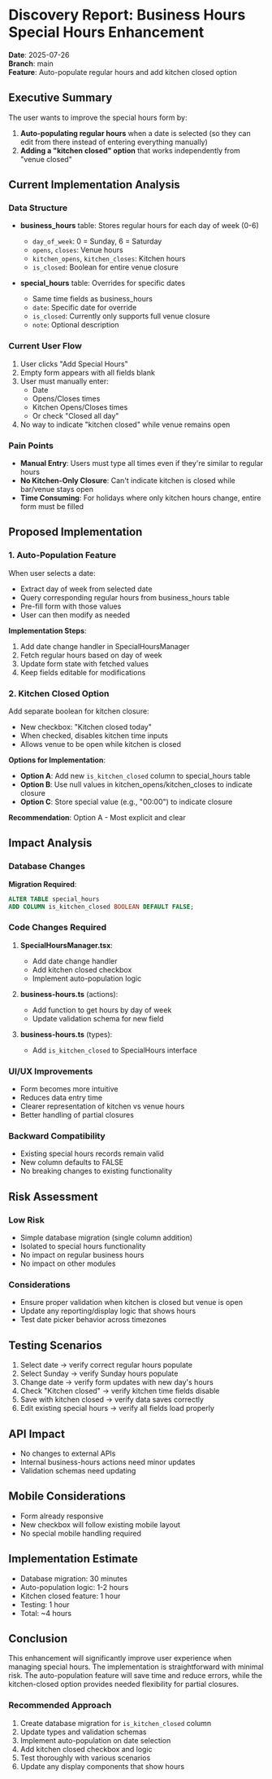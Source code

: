 # Discovery Report: Business Hours Special Hours Enhancement
**Date**: 2025-07-26  
**Branch**: main  
**Feature**: Auto-populate regular hours and add kitchen closed option

## Executive Summary
The user wants to improve the special hours form by:
1. **Auto-populating regular hours** when a date is selected (so they can edit from there instead of entering everything manually)
2. **Adding a "kitchen closed" option** that works independently from "venue closed"

## Current Implementation Analysis

### Data Structure
- **business_hours** table: Stores regular hours for each day of week (0-6)
  - `day_of_week`: 0 = Sunday, 6 = Saturday
  - `opens`, `closes`: Venue hours
  - `kitchen_opens`, `kitchen_closes`: Kitchen hours
  - `is_closed`: Boolean for entire venue closure
  
- **special_hours** table: Overrides for specific dates
  - Same time fields as business_hours
  - `date`: Specific date for override
  - `is_closed`: Currently only supports full venue closure
  - `note`: Optional description

### Current User Flow
1. User clicks "Add Special Hours"
2. Empty form appears with all fields blank
3. User must manually enter:
   - Date
   - Opens/Closes times
   - Kitchen Opens/Closes times
   - Or check "Closed all day"
4. No way to indicate "kitchen closed" while venue remains open

### Pain Points
- **Manual Entry**: Users must type all times even if they're similar to regular hours
- **No Kitchen-Only Closure**: Can't indicate kitchen is closed while bar/venue stays open
- **Time Consuming**: For holidays where only kitchen hours change, entire form must be filled

## Proposed Implementation

### 1. Auto-Population Feature
When user selects a date:
- Extract day of week from selected date
- Query corresponding regular hours from business_hours table
- Pre-fill form with those values
- User can then modify as needed

**Implementation Steps**:
1. Add date change handler in SpecialHoursManager
2. Fetch regular hours based on day of week
3. Update form state with fetched values
4. Keep fields editable for modifications

### 2. Kitchen Closed Option
Add separate boolean for kitchen closure:
- New checkbox: "Kitchen closed today"
- When checked, disables kitchen time inputs
- Allows venue to be open while kitchen is closed

**Options for Implementation**:
- **Option A**: Add new `is_kitchen_closed` column to special_hours table
- **Option B**: Use null values in kitchen_opens/kitchen_closes to indicate closure
- **Option C**: Store special value (e.g., "00:00") to indicate closure

**Recommendation**: Option A - Most explicit and clear

## Impact Analysis

### Database Changes
**Migration Required**:
```sql
ALTER TABLE special_hours 
ADD COLUMN is_kitchen_closed BOOLEAN DEFAULT FALSE;
```

### Code Changes Required
1. **SpecialHoursManager.tsx**:
   - Add date change handler
   - Add kitchen closed checkbox
   - Implement auto-population logic
   
2. **business-hours.ts** (actions):
   - Add function to get hours by day of week
   - Update validation schema for new field
   
3. **business-hours.ts** (types):
   - Add `is_kitchen_closed` to SpecialHours interface

### UI/UX Improvements
- Form becomes more intuitive
- Reduces data entry time
- Clearer representation of kitchen vs venue hours
- Better handling of partial closures

### Backward Compatibility
- Existing special hours records remain valid
- New column defaults to FALSE
- No breaking changes to existing functionality

## Risk Assessment

### Low Risk
- Simple database migration (single column addition)
- Isolated to special hours functionality
- No impact on regular business hours
- No impact on other modules

### Considerations
- Ensure proper validation when kitchen is closed but venue is open
- Update any reporting/display logic that shows hours
- Test date picker behavior across timezones

## Testing Scenarios
1. Select date → verify correct regular hours populate
2. Select Sunday → verify Sunday hours populate
3. Change date → verify form updates with new day's hours
4. Check "Kitchen closed" → verify kitchen time fields disable
5. Save with kitchen closed → verify data saves correctly
6. Edit existing special hours → verify all fields load properly

## API Impact
- No changes to external APIs
- Internal business-hours actions need minor updates
- Validation schemas need updating

## Mobile Considerations
- Form already responsive
- New checkbox will follow existing mobile layout
- No special mobile handling required

## Implementation Estimate
- Database migration: 30 minutes
- Auto-population logic: 1-2 hours  
- Kitchen closed feature: 1 hour
- Testing: 1 hour
- Total: ~4 hours

## Conclusion
This enhancement will significantly improve user experience when managing special hours. The implementation is straightforward with minimal risk. The auto-population feature will save time and reduce errors, while the kitchen-closed option provides needed flexibility for partial closures.

### Recommended Approach
1. Create database migration for `is_kitchen_closed` column
2. Update types and validation schemas
3. Implement auto-population on date selection
4. Add kitchen closed checkbox and logic
5. Test thoroughly with various scenarios
6. Update any display components that show hours